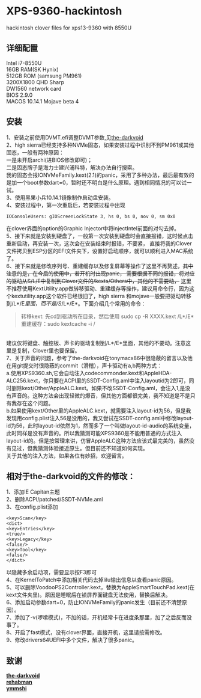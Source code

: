 # XPS-9360-hackintosh
hackintosh clover files for xps13-9360 with 8550U 
<br>

## 详细配置
Intel i7-8550U<br>
16GB RAM(SK Hynix)<br>
512GB ROM (samsung PM961)<br>
3200X1800 QHD Sharp<br>
DW1560 network card<br>
BIOS 2.9.0 <br>
MACOS 10.14.1 Mojave beta 4 <br>


## 安装
1、安装之前使用DVMT.efi调整DVMT参数,见[the-darkvoid](https://github.com/the-darkvoid/XPS9360-macOS)<br>
2、high sierra已经支持多种NVMe固态，如果安装过程中识别不到PM961或其他固态，一般有两种原因：<br>
一是未开启archi(进BIOS修改即可)；<br>
二是固态牌子是海力士建兴浦科特，解决办法自行搜索。<br>
我的固态会报IONVMeFamily.kext(2.1)的panic，采用了多种办法，最后最有效的是加一个boot参数dart=0，暂时还不明白是什么原理。遇到相同情况的可以试一试。
<br>
3、使用黑果小兵10.14.1镜像制作启动盘安装。<br>
4、安装过程中，第一次重启后，若安装过程中出现<br>
```
IOConsoleUsers: gIOScreenLockState 3, hs 0, bs 0, nov 0, sm 0x0
```
在clover界面的option的Graphic Injector中将injectIntel前面的对勾去掉。<br>
5、接下来就是安装到硬盘了，一般第一次安装到硬盘时会直接报错，这时候点击重新启动，再安装一次，这次会在安装结束时报错，不要紧，
直接将我的Clover文件拷贝到ESP分区的EFI文件夹下，设置好启动顺序，就可以顺利进入MAC系统了。<br>
6、接下来就是修改序列号、重建缓存以及修复屏幕等操作了这里不再赘述，~~其中注意的是，在今后的使用中，若开机时出现panic，
需要根据不同的报错，将对应的驱动从S/L/E中复制到Clover文件的/kexts/Others中，其他的不需要动，~~
这里不推荐使用KextUtility.app做转移驱动、重建缓存等操作，建议用命令行，因为这个kextutility.app这个软件已经很旧了，high sierra 和mojave一般要把驱动转移到/L*/E*里面，而不是/S*/L*/E*。下面介绍几个常用的命令：
<br>
>转移kext:  先cd到驱动所在目录，然后使用 sudo cp -R XXXX.kext /L*/E*<br>
>重建缓存：sudo kextcache -i /    
<br>
建议仅将键盘、触控板、声卡的驱动复制到/L*/E*里面，其他的不要动。注意这里是复制，Clover里也要保留。
<br>
7、关于声音的问题，参考了the-darkvoid在tonymacx86中很隐蔽的留言以及他在用git提交时很隐蔽的commit（滑稽），声卡驱动有a,b两种方式：
<br>
a.使用XPS9360.sh,它会自动注入codecommonder.kext和AppleHDA-ALC256.kext，你只要在ACPI里的SSDT-Config.aml中注入layoutid为2即可，同时删除kext/Other/AppleALC.kext。如果不改SSDT-Config.aml，会注入1,是没有声音的。这种方法会出现轻微的爆音，但其他方面都很完美，我不知道是不是只有我存在这个问题。
<br>
b.如果使用kext/Other里的AppleALC.kext，就需要注入layout-id为56，但是我发现用config.plist注入56是没用的，我又尝试在SSDT-config.aml中修改layout-id为56，此时layout-id依然为1，然而多了一个叫做layout-id-audio的系统变量，此时同样是没有声音的。所以我猜测可能XPS9360是不能用普通的方式注入layout-id的。但是按常理来讲，仿冒AppleALC这种方法应该式最完美的，虽然没有见过，但我猜测体验接近原生。但目前还不知道如何实现。
<br>
关于其他的注入方法，如果各位有妙招，欢迎留言。


## 相对于the-darkvoid的文件的修改：
1、添加IE Capitan主题<br>
2、删除ACPI/patched/SSDT-NVMe.aml<br>
3、在config.plist添加<br>
```
<key>Scan</key>
<dict>
<key>Entries</key>
<true/>
<key>Legacy</key>
<false/>
<key>Tool</key>
<false/>
</dict>
```
以隐藏多余启动项，需要显示按F3即可<br>
4、在KernelToPatch中添加相关代码去掉lilu输出信息以查看panic原因。<br>
5、可以删除VoodooPS2Controller.kext，替换为AppleSmartTouchPad.kext(在kext文件夹里)。原因是睡眠后在锁屏界面键盘无法使用，替换后解决。<br>
6、添加启动参数dart=0，防止IONVMeFamily的panic发生（目前还不清楚原因）。<br>
7、添加了-v(啰嗦模式)，不加的话，开机经常卡在进度条那里，加了之后反而没事了。<br>
8、开启了fast模式，没有clover界面，直接开机，这里请按需修改。<br>
9、修改drivers64UEFI中多个文件，解决了很多panic。<br>

## 致谢
**[the-darkvoid](https://github.com/the-darkvoid/XPS9360-macOS)**<br>
**[rehabman](https://github.com/RehabMan/patch-nvme)**<br>
**[ymmshi](https://github.com/ymmshi/XPS-9360)**<br>
